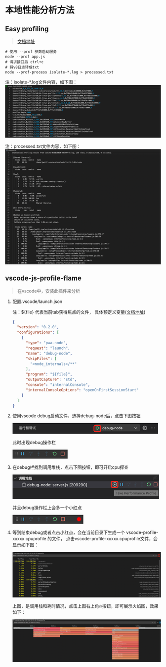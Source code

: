 # 本地性能分析方法 

## Easy profiling

> [文档地址](https://nodejs.org/en/docs/guides/simple-profiling/)

```shell
# 使用 --prof 参数启动服务
node --prof app.js
# 请求接口后 ctrl+c
# 将v8日志转成txt
node --prof-process isolate-*.log > processed.txt
```

注：isolate-*.log文件内容，如下图：
  ![image-20210510205914171](../../assets/nodejs/image-20210510205914171.png)

注：processed.txt文件内容，如下图：
  ![image-20210510205958393](../../assets/nodejs/image-20210510205958393.png)

## vscode-js-profile-flame

> 在vscode中，安装此插件来分析

1. 配置.vscode/launch.json

   注：${file} 代表当前tab获得焦点的文件， 具体预定义变量([文档地址](https://code.visualstudio.com/docs/editor/variables-reference))

   ```json
   {
     "version": "0.2.0",
     "configurations": [
       {
         "type": "pwa-node",
         "request": "launch",
         "name": "debug-node",
         "skipFiles": [
           "<node_internals>/**"
         ],
         "program": "${file}",
         "outputCapture": "std",
         "console": "internalConsole",
         "internalConsoleOptions": "openOnFirstSessionStart"
       }
     ]
   }
   ```

2. 使用vscode debug启动文件，选择debug-node后，点击下图按钮

   ![image-20210510181722866](../../assets/nodejs/image-20210510181722866.png)

   此时出现debug操作栏 

   ![image-20210510204234467](../../assets/nodejs/image-20210510204234467.png)

3. 在debug栏找到调用堆栈，点击下图按钮，即可开启cpu探查

   ![image-20210510181449060](../../assets/nodejs/image-20210510181449060.png)

   并且debug操作栏上会多一个小红点

   ![image-20210510204333000](../../assets/nodejs/image-20210510204333000.png)

4. 等到结束debug或者点击小红点，会在当前目录下生成一个 vscode-profile-xxxxx.cpuprofile 的文件， 点击vscode-profile-xxxxx.cpuprofile文件，会显示如下图：

   ![image-20210510204440212](../../assets/nodejs/image-20210510204440212.png)

   上图，是调用栈和耗时情况，点击上图右上角🔥按钮，即可展示火焰图，效果如下：

   ![image-20210510205604557](../../assets/nodejs/image-20210510205604557.png)


